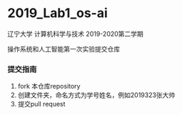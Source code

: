 # 2019_Lab1_os-ai

辽宁大学 计算机科学与技术 2019-2020第二学期

操作系统和人工智能第一次实验提交仓库


### 提交指南
1. fork 本仓库repository
2. 创建文件夹，命名方式为学号姓名，例如2019323张大帅
3. 提交pull request




